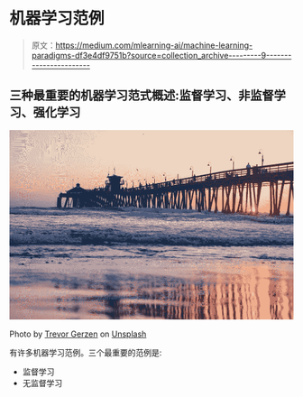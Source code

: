 # 机器学习范例

> 原文：<https://medium.com/mlearning-ai/machine-learning-paradigms-df3e4df9751b?source=collection_archive---------9----------------------->

## 三种最重要的机器学习范式概述:监督学习、非监督学习、强化学习

![](img/088ab2ec73877d61c35c7b1263b278fe.png)

Photo by [Trevor Gerzen](https://unsplash.com/@tgerz) on [Unsplash](https://unsplash.com/)

有许多机器学习范例。三个最重要的范例是:

*   监督学习
*   无监督学习